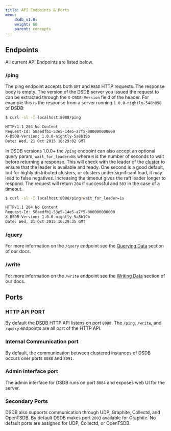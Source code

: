 ```yaml
---
title: API Endpoints & Ports
menu:
    dsdb_v1.0:
    weight: 60
    parent: concepts
---
```


## Endpoints

All current API Endpoints are listed below.

### /ping

The ping endpoint accepts both `GET` and `HEAD` HTTP requests.
The response body is empty.
The version of the DSDB server you issued the request to can be extracted through the `X-DSDB-Version` field of the header.
For example this is the response from a server running `1.0.0-nightly-548b898` of DSDB:

```sh
$ curl -sl -I localhost:8088/ping

HTTP/1.1 204 No Content
Request-Id: 58aedfb1-53e5-14e5-a7f5-000000000000
X-DSDB-Version: 1.0.0-nightly-5a8b19b
Date: Wed, 21 Oct 2015 16:29:02 GMT
```

In DSDB versions 1.0.0+ the `/ping` endpoint can also accept an optional query param, `wait_for_leader=Ns` where `N` is the number of seconds to wait before returning a response.
This will check with the leader of the [cluster](/dsdb/v1.0/concepts/glossary/#cluster) to ensure that the leader is available and ready.
One second is a good default, but for highly distributed clusters, or clusters under significant load, it may lead to false negatives.
Increasing the timeout gives the raft leader longer to respond.
The request will return `204` if successful and `503` in the case of a timeout.

```sh
$ curl -sl -I localhost:8088/ping?wait_for_leader=1s

HTTP/1.1 204 No Content
Request-Id: 58aedfb1-53e5-14e5-a7f5-000000000000
X-DSDB-Version: 1.0.0-nightly-5a8b19b
Date: Wed, 21 Oct 2015 16:29:35 GMT
```

### /query
For more information on the `/query` endpoint see the [Querying Data](/dsdb/v1.0/guides/querying_data/) section of our docs.

### /write
For more information on the `/write` endpoint see the [Writing Data](/dsdb/v1.0/guides/writing_data/) section of our docs.

## Ports

### HTTP API PORT

By default the DSDB HTTP API listens on port `8088`.
The `/ping`, `/write`, and `/query` endpoints are all part of the HTTP API.

### Internal Communication port

By default, the communication between clustered instances of DSDB occurs over ports `8088` and `8091`.

### Admin interface port

The admin interface for DSDB runs on port `8084` and exposes web UI for the server.

### Secondary Ports

DSDB also supports communication through UDP, Graphite, Collectd, and OpenTSDB.
By default DSDB makes port `2003` available for Graphite.
No default ports are assigned for UDP, Collectd, or OpenTSDB.
